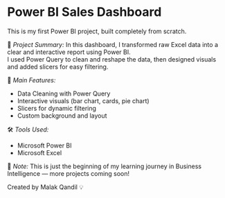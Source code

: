 # Power BI Sales Dashboard

This is my first Power BI project, built completely from scratch.

🚀 *Project Summary:*
In this dashboard, I transformed raw Excel data into a clear and interactive report using Power BI.  
I used Power Query to clean and reshape the data, then designed visuals and added slicers for easy filtering.

🎯 *Main Features:*
- Data Cleaning with Power Query
- Interactive visuals (bar chart, cards, pie chart)
- Slicers for dynamic filtering
- Custom background and layout

🛠 *Tools Used:*
- Microsoft Power BI
- Microsoft Excel

📌 *Note:* This is just the beginning of my learning journey in Business Intelligence — more projects coming soon!

Created by Malak Qandil 💡
